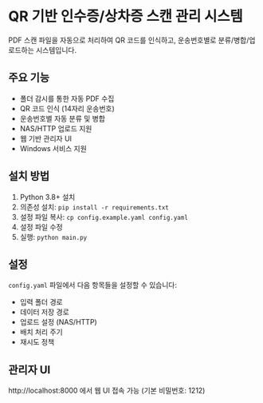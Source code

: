 # QR 기반 인수증/상차증 스캔 관리 시스템

PDF 스캔 파일을 자동으로 처리하여 QR 코드를 인식하고, 운송번호별로 분류/병합/업로드하는 시스템입니다.

## 주요 기능

- 폴더 감시를 통한 자동 PDF 수집
- QR 코드 인식 (14자리 운송번호)
- 운송번호별 자동 분류 및 병합
- NAS/HTTP 업로드 지원
- 웹 기반 관리자 UI
- Windows 서비스 지원

## 설치 방법

1. Python 3.8+ 설치
2. 의존성 설치: `pip install -r requirements.txt`
3. 설정 파일 복사: `cp config.example.yaml config.yaml`
4. 설정 파일 수정
5. 실행: `python main.py`

## 설정

`config.yaml` 파일에서 다음 항목들을 설정할 수 있습니다:

- 입력 폴더 경로
- 데이터 저장 경로
- 업로드 설정 (NAS/HTTP)
- 배치 처리 주기
- 재시도 정책

## 관리자 UI

http://localhost:8000 에서 웹 UI 접속 가능 (기본 비밀번호: 1212)

